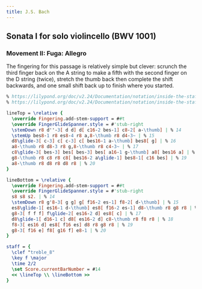 ```yaml
---
title: J.S. Bach
---
```


## Sonata I for solo violincello (BWV 1001)

### Movement II: Fuga: Allegro

The fingering for this passage is relatively simple but clever: scrunch the third finger back on the A string to make a fifth with the second finger on the D string (twice), stretch the thumb back then complete the shift backwards, and one small shift back up to finish where you started.

```lilypond
% https://lilypond.org/doc/v2.24/Documentation/notation/inside-the-staff#fingering-instructions
% https://lilypond.org/doc/v2.24/Documentation/notation/inside-the-staff#gliding-fingers

lineTop = \relative {
  \override Fingering.add-stem-support = ##t
  \override FingerGlideSpanner.style = #'stub-right
  \stemDown r8 d''-3[ d d] d[ c16-2 bes-1] c8-2[ a-\thumb] | % 14
  \stemUp bes8-1 r8 es8-4 r8 a,8-\thumb r8 d4-3~ | % 15
  d8\glide-3[ c-3] c[ c-3] c[ bes16-1 a-\thumb] bes8[ g] | % 16
  a8-\thumb r8 d8-3 r8 g,8-\thumb r8 c4-3~ | % 17
  c8\glide-3[ bes-3] bes[ bes-3] bes[ a16-1 g-\thumb] a8[ bes16 a] | % 18
  g8-\thumb r8 c8 r8 c8[ bes16-2 a\glide-1] bes8-1[ c16 bes] | % 19
  a8-\thumb r8 d8 r8 d8 r8 | % 20
}

lineBottom = \relative {
  \override Fingering.add-stem-support = ##t
  \override FingerGlideSpanner.style = #'stub-right
  s8 s8 s2. | % 14
  \stemDown r8 g'8-3[ g g] g[ f16-2 es-1] f8-2[ d-\thumb] | % 15
  es8\glide-1[ es16-1 d-\thumb] es8[ f16-2 es-1] d8-\thumb r8 g8 r8 | % 16
  g8-3[ f f f] f\glide-2[ es16-2 d] es8[ c] | % 17
  d8\glide-1[ d16-1 c] d8[ es16-2 d] c8-\thumb r8 f8 r8 | % 18
  f8-3[ es16 d] es8[ f16 es] d8 r8 g8 r8 | % 19
  g8-3[ f16 e] f8[ g16 f] e8-1 | % 20
}

staff = {
  \clef "treble_8"
  \key f \major
  \time 2/2
  \set Score.currentBarNumber = #14
  << \lineTop \\ \lineBottom >>
}
```
